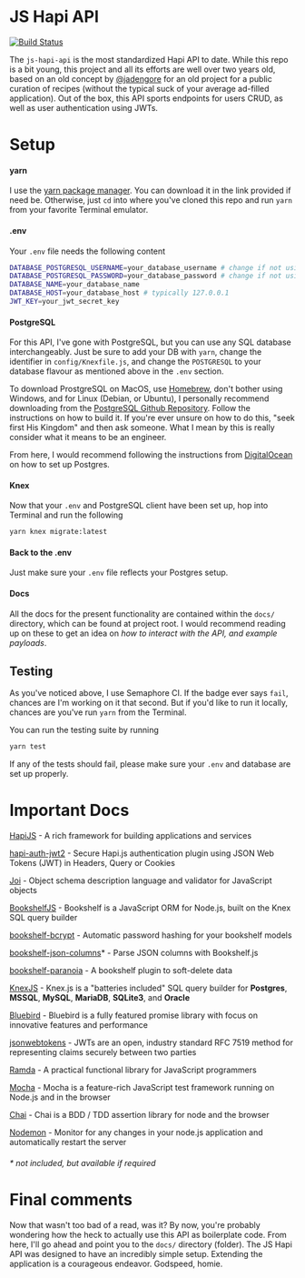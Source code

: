 # JS Hapi API

[![Build Status](https://semaphoreci.com/api/v1/juliancoleman/js-hapi-api/branches/master/badge.svg)](https://semaphoreci.com/juliancoleman/js-hapi-api)

The `js-hapi-api` is the most standardized Hapi API to date. While this repo is a bit young, this project and all its efforts are well over two years old, based on an old concept by [@jadengore](https://github.com/jadengore) for an old project for a public curation of recipes (without the typical suck of your average ad-filled application). Out of the box, this API sports endpoints for users CRUD, as well as user authentication using JWTs.

# Setup

#### yarn

I use the [yarn package manager](https://yarnpkg.com/). You can download it in the link provided if need be. Otherwise, just `cd` into where you've cloned this repo and run `yarn` from your favorite Terminal emulator.

#### .env

Your `.env` file needs the following content

```sh
DATABASE_POSTGRESQL_USERNAME=your_database_username # change if not using Postgres
DATABASE_POSTGRESQL_PASSWORD=your_database_password # change if not using Postgres
DATABASE_NAME=your_database_name
DATABASE_HOST=your_database_host # typically 127.0.0.1
JWT_KEY=your_jwt_secret_key
```

#### PostgreSQL

For this API, I've gone with PostgreSQL, but you can use any SQL database interchangeably. Just be sure to add your DB with `yarn`, change the identifier in `config/Knexfile.js`, and change the `POSTGRESQL` to your database flavour as mentioned above in the `.env` section.

To download ProstgreSQL on MacOS, use [Homebrew](https://brew.sh), don't bother using Windows, and for Linux (Debian, or Ubuntu), I personally recommend downloading from the [PostgreSQL Github Repository](https://github.com/postgres/postgres). Follow the instructions on how to build it. If you're ever unsure on how to do this, "seek first His Kingdom" and then ask someone. What I mean by this is really consider what it means to be an engineer.

From here, I would recommend following the instructions from [DigitalOcean](https://www.digitalocean.com/community/tutorials/how-to-install-and-use-postgresql-on-ubuntu-16-04) on how to set up Postgres.

#### Knex

Now that your `.env` and PostgreSQL client have been set up, hop into Terminal and run the following

```sh
yarn knex migrate:latest
```

#### Back to the .env

Just make sure your `.env` file reflects your Postgres setup.

#### Docs

All the docs for the present functionality are contained within the `docs/` directory, which can be found at project root. I would recommend reading up on these to get an idea on _how to interact with the API, and example payloads_.

## Testing

As you've noticed above, I use Semaphore CI. If the badge ever says `fail`, chances are I'm working on it that second. But if you'd like to run it locally, chances are you've run `yarn` from the Terminal.

You can run the testing suite by running

```sh
yarn test
```

If any of the tests should fail, please make sure your `.env` and database are set up properly.

# Important Docs

[HapiJS](https://hapijs.com/api) - A rich framework for building applications and services

[hapi-auth-jwt2](https://github.com/dwyl/hapi-auth-jwt2) - Secure Hapi.js authentication plugin using JSON Web Tokens (JWT) in Headers, Query or Cookies

[Joi](https://github.com/hapijs/joi/blob/v10.6.0/API.md) - Object schema description language and validator for JavaScript objects

[BookshelfJS](http://bookshelfjs.org/) - Bookshelf is a JavaScript ORM for Node.js, built on the Knex SQL query builder

[bookshelf-bcrypt](https://github.com/estate/bookshelf-bcrypt) - Automatic password hashing for your bookshelf models

[bookshelf-json-columns](https://github.com/seegno/bookshelf-json-columns)* - Parse JSON columns with Bookshelf.js

[bookshelf-paranoia](https://github.com/estate/bookshelf-paranoia) - A bookshelf plugin to soft-delete data

[KnexJS](http://knexjs.org/) - Knex.js is a "batteries included" SQL query builder for __Postgres__, __MSSQL__, __MySQL__, __MariaDB__, __SQLite3__, and __Oracle__

[Bluebird](http://bluebirdjs.com/docs/api-reference.html) - Bluebird is a fully featured promise library with focus on innovative features and performance

[jsonwebtokens](https://github.com/dwyl/learn-json-web-tokens) - JWTs are an open, industry standard RFC 7519 method for representing claims securely between two parties

[Ramda](http://ramdajs.com/docs/) - A practical functional library for JavaScript programmers

[Mocha](https://mochajs.org/) - Mocha is a feature-rich JavaScript test framework running on Node.js and in the browser

[Chai](http://chaijs.com/) - Chai is a BDD / TDD assertion library for node and the browser

[Nodemon](https://github.com/remy/nodemon) - Monitor for any changes in your node.js application and automatically restart the server

###### * not included, but available if required

# Final comments

Now that wasn't too bad of a read, was it? By now, you're probably wondering how the heck to actually use this API as boilerplate code. From here, I'll go ahead and point you to the `docs/` directory (folder). The JS Hapi API was designed to have an incredibly simple setup. Extending the application is a courageous endeavor. Godspeed, homie.
